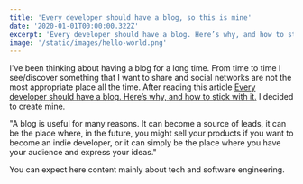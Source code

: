```yaml
---
title: 'Every developer should have a blog, so this is mine'
date: '2020-01-01T00:00:00.322Z'
excerpt: 'Every developer should have a blog. Here’s why, and how to stick with it.'
image: '/static/images/hello-world.png'
---
```


I've been thinking about having a blog for a long time. From time to time I see/discover something that I want to share and social networks are not the most appropriate place all the time.
After reading this article [Every developer should have a blog. Here’s why, and how to stick with it.](https://www.freecodecamp.org/news/every-developer-should-have-a-blog-heres-why-and-how-to-stick-with-it-5fd55a247fbf/) I decided to create mine.

"A blog is useful for many reasons. It can become a source of leads, it can be the place where, in the future, you might sell your products if you want to become an indie developer, or it can simply be the place where you have your audience and express your ideas."

You can expect here content mainly about tech and software engineering.
